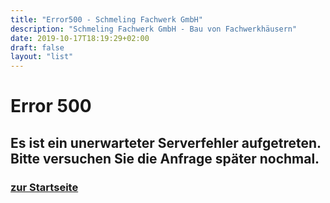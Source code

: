 ```yaml
---
title: "Error500 - Schmeling Fachwerk GmbH"
description: "Schmeling Fachwerk GmbH - Bau von Fachwerkhäusern"
date: 2019-10-17T18:19:29+02:00
draft: false
layout: "list"
---
```


<h1>Error 500</h1>
<h2>Es ist ein unerwarteter Serverfehler aufgetreten. Bitte versuchen Sie die Anfrage später nochmal.</h2>
<h3><a href="https://schmeling-fachwerk.de/">zur Startseite</a></h3>